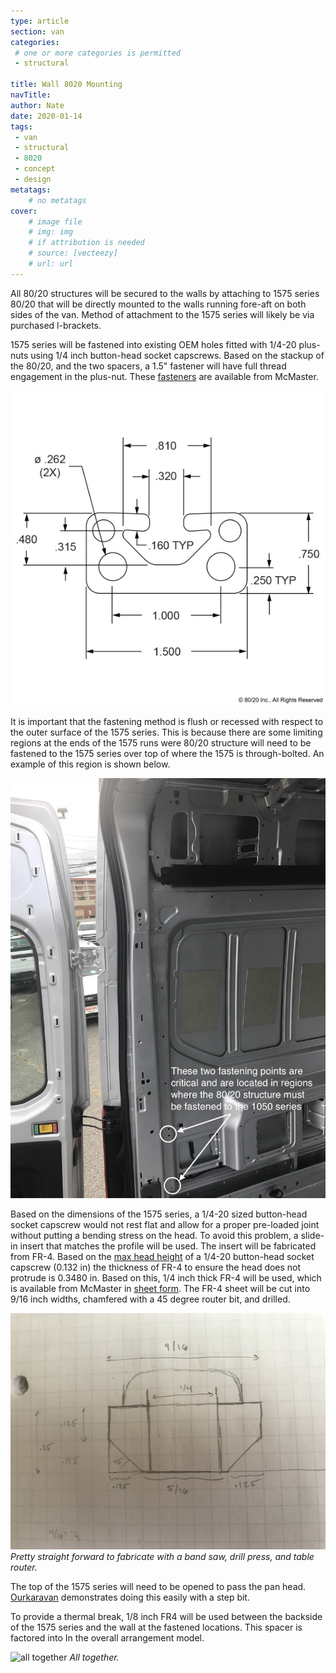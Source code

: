```yaml
---
type: article
section: van
categories: 
 # one or more categories is permitted
 - structural

title: Wall 8020 Mounting
navTitle:
author: Nate
date: 2020-01-14
tags:
 - van
 - structural
 - 8020
 - concept
 - design
metatags:
	# no metatags
cover: 
	# image file
	# img: img
	# if attribution is needed
	# source: [vecteezy]
	# url: url
---
```





All 80/20 structures will be secured to the walls by attaching to 1575 series 80/20 that will be directly mounted to the walls running fore-aft on both sides of the van.  Method of attachment to the 1575 series will likely be via purchased l-brackets.

1575 series will be fastened into existing OEM holes fitted with 1/4-20 plus-nuts using 1/4 inch button-head socket capscrews.  Based on the stackup of the 80/20, and the two spacers, a 1.5" fastener will have full thread engagement in the plus-nut.  These [fasteners](https://www.mcmaster.com/91306A384/) are available from McMaster.

![1575 Cross Section](1575_dimension.jpg)

It is important that the fastening method  is flush or recessed with respect to the outer surface of the 1575 series.  This is because there are some limiting regions at the ends of the 1575 runs were 80/20 structure will need to be fastened to the 1575 series over top of where the 1575 is through-bolted.  An example of this region is shown below.

![Example location](walls5_small_markedup.jpeg)

Based on the dimensions of the 1575 series, a 1/4-20 sized button-head socket capscrew would not rest flat and allow for a proper pre-loaded joint without putting a bending stress on the head.  To avoid this problem, a slide-in insert that matches the profile will be used.  The insert will be fabricated from FR-4.  Based on the [max head height](bhscs-alloy-zinc.pdf) of a 1/4-20 button-head socket capscrew (0.132 in) the thickness of FR-4 to ensure the head does not protrude is 0.3480 in.  Based on this, 1/4 inch thick FR-4 will be used, which is available from McMaster in [sheet form](https://www.mcmaster.com/garolite/multipurpose-flame-retardant-garolite-g-10-fr4-sheets-and-bars/thickness~1-4/.).  The FR-4 sheet will be cut into 9/16 inch widths, chamfered with a 45 degree router bit, and drilled.

![FR-4 insert](fr4-insert.jpeg)
_Pretty straight forward to fabricate with a band saw, drill press, and table router._

The top of the 1575 series will need to be opened to pass the pan head.  [Ourkaravan](https://youtu.be/mulYd1SGCyU?t=173) demonstrates doing this easily with a step bit.

To provide a thermal break, 1/8 inch FR4 will be used between the backside of the 1575 series and the wall at the fastened locations.  This spacer is factored into In the overall arrangement model.

![all together](all-together.jpg)
_All together._